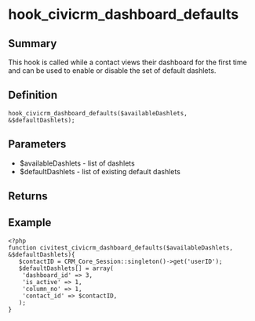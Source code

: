 # hook_civicrm_dashboard_defaults

## Summary

This hook is called while a contact views their dashboard for the first time and can be used to enable or disable the set of default dashlets.


## Definition

    hook_civicrm_dashboard_defaults($availableDashlets, &$defaultDashlets);

## Parameters

-   $availableDashlets - list of dashlets
-   $defaultDashlets - list of existing default dashlets

## Returns

## Example

    <?php
    function civitest_civicrm_dashboard_defaults($availableDashlets, &$defaultDashlets){
       $contactID = CRM_Core_Session::singleton()->get('userID');
       $defaultDashlets[] = array(
        'dashboard_id' => 3,
        'is_active' => 1,
        'column_no' => 1,
        'contact_id' => $contactID,
       );
    }